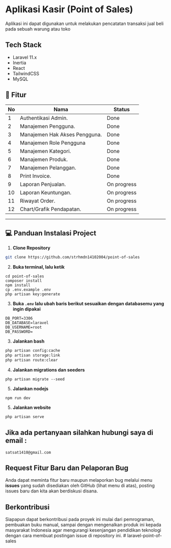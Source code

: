 # Aplikasi Kasir (Point of Sales) 
Aplikasi ini dapat digunakan untuk melakukan pencatatan transaksi jual beli pada sebuah warung atau toko

## Tech Stack

- Laravel 11.x
- Inertia
- React
- TailwindCSS
- MySQL

## 📌 Fitur

| No  | Nama |  Status                                                     |
|-----|------------------------------------------------------------|------|
|  1  | Authentikasi Admin.                            |Done|
|  2  | Manajemen Pengguna.                 |Done|
|  3  | Manajemen Hak Akses Pengguna.                      | Done|
|  4  | Manajemen Role Pengguna                          |Done|
|  5  | Manajemen Kategori.               |Done|
|  6  | Manajemen Produk.                                    |Done|
|  7  | Manajemen Pelanggan.     |Done|
|  8  | Print Invoice. |Done|
|  9  | Laporan Penjualan. |On progress|
|  10  | Laporan Keuntungan. |On progress|
|  11  | Riwayat Order. |On progress|
|  12  | Chart/Grafik Pendapatan. |On progress|

------------
## 💻 Panduan Instalasi Project

1. **Clone Repository**
```bash
git clone https://github.com/strhmdn14102004/point-of-sales 
```
2. **Buka terminal, lalu ketik**
```
cd point-of-sales
composer install
npm install
cp .env.example .env
php artisan key:generate
```

3. **Buka ```.env``` lalu ubah baris berikut sesuaikan dengan databasemu yang ingin dipakai**
```
DB_PORT=3306
DB_DATABASE=laravel
DB_USERNAME=root
DB_PASSWORD=
```

3. **Jalankan bash**
```bash
php artisan config:cache
php artisan storage:link
php artisan route:clear
```

4. **Jalankan migrations dan seeders**
```
php artisan migrate --seed
```
5. **Jalankan nodejs**
```
npm run dev
```

5. **Jalankan website**
```bash
php artisan serve
```

## Jika ada pertanyaan silahkan hubungi saya di email :

```
satsat1410@gmail.com
```

## Request Fitur Baru dan Pelaporan Bug

Anda dapat meminta fitur baru maupun melaporkan bug melalui menu **issues** yang sudah disediakan oleh GitHub (lihat menu di atas), posting issues baru dan kita akan berdiskusi disana.

## Berkontribusi

Siapapun dapat berkontribusi pada proyek ini mulai dari pemrograman, pembuakan buku manual, sampai dengan mengenalkan produk ini kepada masyarakat Indonesia agar mengurangi kesenjangan pendidikan teknologi dengan cara membuat postingan issue di repository ini.
#   l a r a v e l - p o i n t - o f - s a l e s  
 